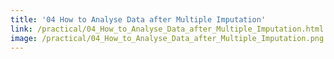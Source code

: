 ```yaml
---
title: '04 How to Analyse Data after Multiple Imputation'
link: /practical/04_How_to_Analyse_Data_after_Multiple_Imputation.html
image: /practical/04_How_to_Analyse_Data_after_Multiple_Imputation.png
---
```



